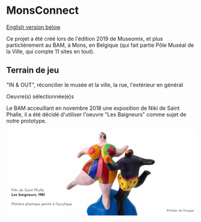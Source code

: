 # MonsConnect

[English version below](#anchors-in-markdown)

Ce projet a été créé lors de l'édition 2019 de Museomix, et plus particlièrement au BAM, à Mons, en Belgique (qui fait partie Pôle Muséal de la Ville, qui compte 11 sites en tout).

## Terrain de jeu

"IN & OUT", réconcilier le musée et la ville, la rue, l'extérieur en général

Oeuvre(s) sélectionnée(e)s

Le BAM acceuillant en novembre 2018 une exposition de Niki de Saint Phalle, il a été décidé d'utiliser l'oeuvre "Les Baigneurs" comme sujet de notre prototype.

![les_baigneurs](doc/images/les_baigneurs.jpg)

